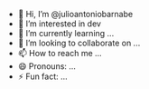- 👋 Hi, I’m @julioantoniobarnabe
- 👀 I’m interested in dev
- 🌱 I’m currently learning ...
- 💞️ I’m looking to collaborate on ...
- 📫 How to reach me ...
- 😄 Pronouns: ...
- ⚡ Fun fact: ...

<!---
julioantoniobarnabe/julioantoniobarnabe is a ✨ special ✨ repository because its `README.md` (this file) appears on your GitHub profile.
You can click the Preview link to take a look at your changes.
--->
